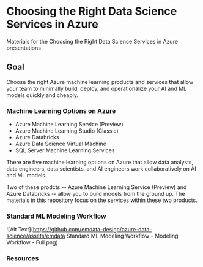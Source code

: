 # Choosing the Right Data Science Services in Azure
Materials for the Choosing the Right Data Science Services in Azure presentations

## Goal
Choose the right Azure machine learning products and services that allow your team to minimally build, deploy, and operationalize your AI and ML models quickly and cheaply.

### Machine Learning Options on Azure

 - Azure Machine Learning Service (Preview)
 - Azure Machine Learning Studio (Classic)
 - Azure Databricks
 - Azure Data Science Virtual Machine
 - SQL Server Machine Learning Services

There are five machine learning options on Azure that allow data analysts, data engineers, data scientists, and AI engineers work collaboratively on AI and ML models. 

Two of these prodcts -- Azure Machine Learning Service (Preview) and Azure Databricks -- allow you to build models from the ground up. The materials in this repository focus on the services within these two products.

### Standard ML Modeling Workflow

![Alt Text](https://github.com/emdata-design/azure-data-science/assets/emdata Standard ML Modeling Workflow - Modeling Workflow - Full.png)

### Resources

